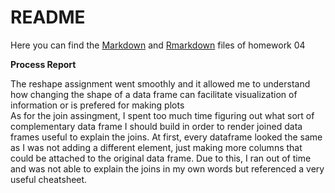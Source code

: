 README
================

Here you can find the [Markdown](https://github.com/OliviaTabares/STAT545-hw-Tabares-Olivia/blob/master/hw_04/hw_04.md) and [Rmarkdown](https://github.com/OliviaTabares/STAT545-hw-Tabares-Olivia/blob/master/hw_04/hw_04.Rmd) files of homework 04

**Process Report**

The reshape assignment went smoothly and it allowed me to understand how changing the shape of a data frame can facilitate visualization of information or is prefered for making plots  
As for the join assingment, I spent too much time figuring out what sort of complementary data frame I should build in order to render joined data frames useful to explain the joins. At first, every dataframe looked the same as I was not adding a different element, just making more columns that could be attached to the original data frame. Due to this, I ran out of time and was not able to explain the joins in my own words but referenced a very useful cheatsheet.
